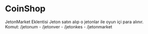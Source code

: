 # CoinShop
JetonMarket Eklentisi
Jeton satın alıp o jetonlar ile oyun içi para alınır.
Komut: /jetonum - /jetonver - /jetonkes - /jetonmarket

